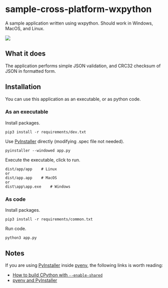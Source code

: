 # sample-cross-platform-wxpython
A sample application written using wxpython.
Should work in Windows, MacOS, and Linux.

![](https://user-images.githubusercontent.com/59538991/94044919-b168aa80-fdc6-11ea-8de6-9355e6bcbeed.png)

## What it does
The application performs simple JSON validation, and CRC32 checksum of JSON in formatted form.

## Installation
You can use this application as an executable, or as python code.

### As an executable
Install packages.
```
pip3 install -r requirements/dev.txt
```
Use [PyInstaller](https://www.pyinstaller.org/) directly (modifying .spec file not needed).
```
pyinstaller --windowed app.py
```
Execute the executable, click to run.
```
dist/app/app    # Linux
or
dist/app.app    # MacOS
or
dist\app\app.exe    # Windows
```

### As code
Install packages.
```
pip3 install -r requirements/common.txt
```
Run code.
```
python3 app.py
```

## Notes
If you are using [PyInstaller](https://www.pyinstaller.org/) inside [pyenv](https://github.com/pyenv/pyenv), the following links is worth reading:
* [How to build CPython with `--enable-shared`](https://github.com/pyenv/pyenv/wiki#how-to-build-cpython-with---enable-shared)
* [pyenv and PyInstaller](https://pyinstaller.readthedocs.io/en/stable/development/venv.html)
